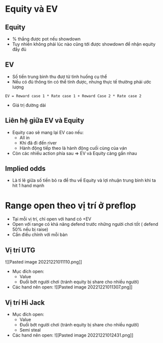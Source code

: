 # Equity và EV
## Equity
- % thắng được pot nếu showdown
- Tuy nhiên không phải lúc nào cũng tới được showdown để nhận equity đầy đủ
## EV
- Số tiền trung bình thu đượ từ tình huống cụ thể
- Nếu có đủ thông tin có thể tính được, nhưng thực tế thường phải ước lượng
```
EV = Reward case 1 * Rate case 1 + Reward Case 2 * Rate case 2
```
- Giá trị đường dài
## Liên hệ giữa EV và Equity
- Equity cao sẽ mang lại EV cao nếu:
	-  All in
	- Khi đã đi đến river
	- Hành động tiếp theo là hành động cuối cùng của ván
- Còn các nhiều action phía sau => EV và Equity càng gần nhau
## Implied odds
- Là tỉ lê giữa số tiền bỏ ra để thu về Equity và lợi nhuận trung bình khi ta hit 1 hand mạnh
# Range open theo vị trí ở preflop
- Tại mỗi vị trí, chỉ open với hand có +EV
- Open với range có khả năng defend trước những người chơi tốt ( defend 50% nếu bị raise)
- Cần điều chỉnh với mỗi bàn
## Vị trí UTG
![[Pasted image 20221221011110.png]]
- Mục đích open:
	- Value
	- Đuổi bớt người chơi (tránh equity bị share cho nhiều người)
- Các hand nên open:
![[Pasted image 20221221011307.png]]
## Vị trí Hi Jack
- Mục đích open:
	- Value
	- Đuổi bớt người chơi (tránh equity bị share cho nhiều người)
	- Semi steal
- Các hand nên open:
![[Pasted image 20221221012431.png]]

